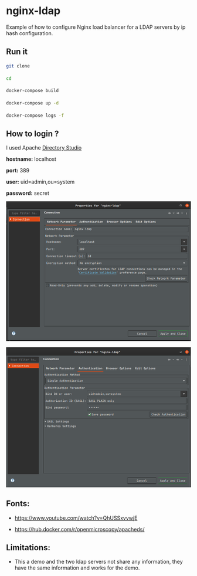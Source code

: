 # nginx-ldap

Example of how to configure Nginx load balancer for a LDAP servers by ip hash configuration.

## Run it

```bash
git clone

cd

docker-compose build

docker-compose up -d

docker-compose logs -f

```

## How to login ?

I used Apache [Directory Studio](https://directory.apache.org/studio)



**hostname:** localhost

**port:** 389

**user:** uid=admin,ou=system

**password:** secret

![1](1.png)

![2](2.png)

## Fonts:

* https://www.youtube.com/watch?v=QhUSSxvvwjE

* https://hub.docker.com/r/openmicroscopy/apacheds/


## Limitations:

  * This a demo and the two  ldap servers not share any information, they have the same information and works for the demo.
